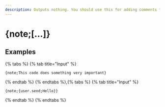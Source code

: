 ```yaml
---
description: Outputs nothing. You should use this for adding comments to your code. Child tags are not executed.
---
```

# {note;[...]}
## Examples
{% tabs %}
{% tab title="Input" %}
```text
{note;This code does something very important}
```
{% endtab %}
{% endtabs %},{% tabs %}
{% tab title="Input" %}
```text
{note;{user.send;Hello}}
```
{% endtab %}
{% endtabs %}